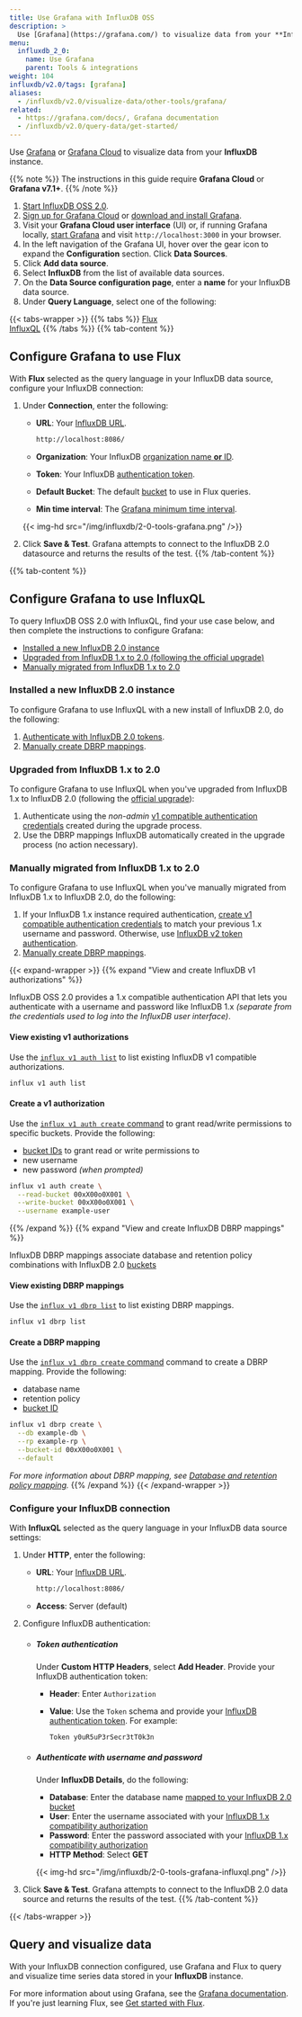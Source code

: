 ```yaml
---
title: Use Grafana with InfluxDB OSS
description: >
  Use [Grafana](https://grafana.com/) to visualize data from your **InfluxDB** instance.
menu:
  influxdb_2_0:
    name: Use Grafana
    parent: Tools & integrations
weight: 104
influxdb/v2.0/tags: [grafana]
aliases:
  - /influxdb/v2.0/visualize-data/other-tools/grafana/
related:
  - https://grafana.com/docs/, Grafana documentation
  - /influxdb/v2.0/query-data/get-started/
---
```


Use [Grafana](https://grafana.com/) or [Grafana Cloud](https://grafana.com/products/cloud/)
to visualize data from your **InfluxDB** instance.

{{% note %}}
The instructions in this guide require **Grafana Cloud** or **Grafana v7.1+**.
{{% /note %}}

1. [Start InfluxDB OSS 2.0](/influxdb/v2.0/get-started/).
2. [Sign up for Grafana Cloud](https://grafana.com/products/cloud/) or
   [download and install Grafana](https://grafana.com/grafana/download).
3. Visit your **Grafana Cloud user interface** (UI) or, if running Grafana locally,
   [start Grafana](https://grafana.com/docs/grafana/latest/installation/) and visit
   `http://localhost:3000` in your browser.
4. In the left navigation of the Grafana UI, hover over the gear
   icon to expand the **Configuration** section. Click **Data Sources**.
5. Click **Add data source**.
6. Select **InfluxDB** from the list of available data sources.
7. On the **Data Source configuration page**, enter a **name** for your InfluxDB data source.
8. Under **Query Language**, select one of the following:

{{< tabs-wrapper >}}
{{% tabs %}}
[Flux](#)                 
[InfluxQL](#)
{{% /tabs %}}
{{% tab-content %}}
## Configure Grafana to use Flux

With **Flux** selected as the query language in your InfluxDB data source,
configure your InfluxDB connection:

1. Under **Connection**, enter the following:

    - **URL**: Your [InfluxDB URL](/influxdb/v2.0/reference/urls/).

        ```sh
        http://localhost:8086/
        ```

    - **Organization**: Your InfluxDB [organization name **or** ID](/influxdb/v2.0/organizations/view-orgs/).
    - **Token**: Your InfluxDB [authentication token](/influxdb/v2.0/security/tokens/).
    - **Default Bucket**: The default [bucket](/influxdb/v2.0/organizations/buckets/) to use in Flux queries.
    - **Min time interval**: The [Grafana minimum time interval](https://grafana.com/docs/grafana/latest/features/datasources/influxdb/#min-time-interval).

    {{< img-hd src="/img/influxdb/2-0-tools-grafana.png" />}}

2. Click **Save & Test**. Grafana attempts to connect to the InfluxDB 2.0 datasource
   and returns the results of the test.
{{% /tab-content %}}
<!----------------------------- END FLUX CONTENT ----------------------------->
<!-------------------------- BEGIN INFLUXQL CONTENT -------------------------->
{{% tab-content %}}

## Configure Grafana to use InfluxQL

To query InfluxDB OSS 2.0 with InfluxQL, find your use case below, and then complete the instructions to configure Grafana:

- [Installed a new InfluxDB 2.0 instance](#installed-a-new-influxdb-20-instance)
- [Upgraded from InfluxDB 1.x to 2.0 (following the official upgrade)](#upgraded-from-influxdb-1x-to-20)
- [Manually migrated from InfluxDB 1.x to 2.0](#manually-migrated-from-influxdb-1x-to-20)

### Installed a new InfluxDB 2.0 instance
To configure Grafana to use InfluxQL with a new install of InfluxDB 2.0, do the following:

1. [Authenticate with InfluxDB 2.0 tokens](/influxdb/v2.0/security/tokens/).
2. [Manually create DBRP mappings](#view-and-create-influxdb-dbrp-mappings).

### Upgraded from InfluxDB 1.x to 2.0
To configure Grafana to use InfluxQL when you've upgraded from InfluxDB 1.x to
InfluxDB 2.0 (following the [official upgrade](/influxdb/v2.0/upgrade/v1-to-v2/)):

1. Authenticate using the _non-admin_ [v1 compatible authentication credentials](#view-and-create-influxdb-v1-authorizations)
   created during the upgrade process.
2. Use the DBRP mappings InfluxDB automatically created in the upgrade process (no action necessary).

### Manually migrated from InfluxDB 1.x to 2.0
To configure Grafana to use InfluxQL when you've manually migrated from InfluxDB
1.x to InfluxDB 2.0, do the following:

1. If your InfluxDB 1.x instance required authentication,
   [create v1 compatible authentication credentials](#view-and-create-influxdb-v1-authorizations)
   to match your previous 1.x username and password.
   Otherwise, use [InfluxDB v2 token authentication](/influxdb/v2.0/security/tokens/).
2. [Manually create DBRP mappings](#view-and-create-influxdb-dbrp-mappings).

{{< expand-wrapper >}}
{{% expand "View and create InfluxDB v1 authorizations" %}}

InfluxDB OSS 2.0 provides a 1.x compatible authentication API that lets you
authenticate with a username and password like InfluxDB 1.x
_(separate from the credentials used to log into the InfluxDB user interface)_.

#### View existing v1 authorizations
Use the [`influx v1 auth list`](/influxdb/v2.0/reference/cli/influx/v1/auth/list/)
to list existing InfluxDB v1 compatible authorizations.

```sh
influx v1 auth list
```

#### Create a v1 authorization
Use the [`influx v1 auth create` command](/influxdb/v2.0/reference/cli/influx/v1/auth/create/)
to grant read/write permissions to specific buckets. Provide the following:

- [bucket IDs](/influxdb/v2.0/organizations/buckets/view-buckets/) to grant read
  or write permissions to
- new username
- new password _(when prompted)_

<!--  -->
```sh
influx v1 auth create \
  --read-bucket 00xX00o0X001 \
  --write-bucket 00xX00o0X001 \
  --username example-user
```
{{% /expand %}}
{{% expand "View and create InfluxDB DBRP mappings" %}}

InfluxDB DBRP mappings associate database and retention policy combinations with
InfluxDB 2.0 [buckets](/influxdb/v2.0/reference/glossary/#bucket)

#### View existing DBRP mappings
Use the [`influx v1 dbrp list`](/influxdb/v2.0/reference/cli/influx/v1/dbrp/list/)
to list existing DBRP mappings.

```sh
influx v1 dbrp list
```

#### Create a DBRP mapping
Use the [`influx v1 dbrp create` command](/influxdb/v2.0/reference/cli/influx/v1/dbrp/create/)
command to create a DBRP mapping.
Provide the following:

- database name
- retention policy
- [bucket ID](/influxdb/v2.0/organizations/buckets/view-buckets/)

```sh
influx v1 dbrp create \
  --db example-db \
  --rp example-rp \
  --bucket-id 00xX00o0X001 \
  --default
```

_For more information about DBRP mapping, see [Database and retention policy mapping](/influxdb/v2.0/reference/api/influxdb-1x/dbrp/)._
{{% /expand %}}
{{< /expand-wrapper >}}

### Configure your InfluxDB connection
With **InfluxQL** selected as the query language in your InfluxDB data source settings:

1. Under **HTTP**, enter the following:

    - **URL**: Your [InfluxDB URL](/influxdb/v2.0/reference/urls/).

        ```sh
        http://localhost:8086/
        ```
    - **Access**: Server (default)

2. Configure InfluxDB authentication:

    - ##### Token authentication

      Under **Custom HTTP Headers**, select **Add Header**. Provide your InfluxDB authentication token:

      - **Header**: Enter `Authorization`
      - **Value**: Use the `Token` schema and provide your [InfluxDB authentication token](/influxdb/v2.0/security/tokens/).
        For example:

        ```
        Token y0uR5uP3rSecr3tT0k3n
        ```

    - ##### Authenticate with username and password

        Under **InfluxDB Details**, do the following:

        - **Database**: Enter the database name [mapped to your InfluxDB 2.0 bucket](#view-and-create-influxdb-dbrp-mappings)
        - **User**: Enter the username associated with your [InfluxDB 1.x compatibility authorization](#view-and-create-influxdb-v1-authorizations)
        - **Password**: Enter the password associated with your [InfluxDB 1.x compatibility authorization](#view-and-create-influxdb-dbrp-mappings)
        - **HTTP Method**: Select **GET**

        <!--  -->
        {{< img-hd src="/img/influxdb/2-0-tools-grafana-influxql.png" />}}

3. Click **Save & Test**. Grafana attempts to connect to the InfluxDB 2.0 data source
   and returns the results of the test.
{{% /tab-content %}}
<!--------------------------- END INFLUXQL CONTENT --------------------------->
{{< /tabs-wrapper >}}

## Query and visualize data

With your InfluxDB connection configured, use Grafana and Flux to query and
visualize time series data stored in your **InfluxDB** instance.

For more information about using Grafana, see the [Grafana documentation](https://grafana.com/docs/).
If you're just learning Flux, see [Get started with Flux](/influxdb/v2.0/query-data/get-started/).

